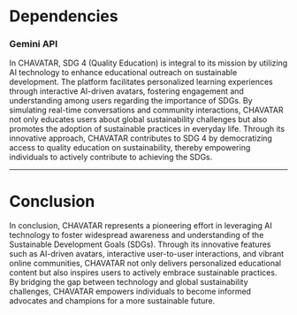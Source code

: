 # Dependencies
### Gemini API

In CHAVATAR, SDG 4 (Quality Education) is integral to its mission by utilizing AI technology to enhance educational outreach on sustainable development. The platform facilitates personalized learning experiences through interactive AI-driven avatars, fostering engagement and understanding among users regarding the importance of SDGs. By simulating real-time conversations and community interactions, CHAVATAR not only educates users about global sustainability challenges but also promotes the adoption of sustainable practices in everyday life. Through its innovative approach, CHAVATAR contributes to SDG 4 by democratizing access to quality education on sustainability, thereby empowering individuals to actively contribute to achieving the SDGs.

---
# Conclusion

In conclusion, CHAVATAR represents a pioneering effort in leveraging AI technology to foster widespread awareness and understanding of the Sustainable Development Goals (SDGs). Through its innovative features such as AI-driven avatars, interactive user-to-user interactions, and vibrant online communities, CHAVATAR not only delivers personalized educational content but also inspires users to actively embrace sustainable practices. By bridging the gap between technology and global sustainability challenges, CHAVATAR empowers individuals to become informed advocates and champions for a more sustainable future.
